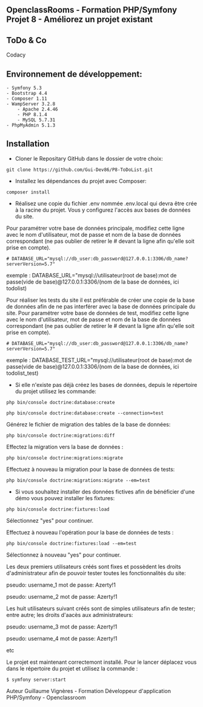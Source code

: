 ## OpenclassRooms - Formation PHP/Symfony Projet 8 - Améliorez un projet existant

## ToDo & Co

Codacy



## Environnement de développement:
    - Symfony 5.3
    - Bootstrap 4.4
    - Composer 1.11
    - WampServer 3.2.8
        - Apache 2.4.46
        - PHP 8.1.4
        - MySQL 5.7.31
    - PhpMyAdmin 5.1.3

## Installation

- Cloner le Repositary GitHub dans le dossier de votre choix: 
```
git clone https://github.com/Gui-Dev86/P8-ToDoList.git
```
- Installez les dépendances du projet avec Composer:
```
composer install
```
- Réalisez une copie du fichier .env nommée .env.local qui devra être crée à la racine du projet. Vous y configurez l'accès aux bases de données du site.

Pour paramétrer votre base de données principale, modifiez cette ligne avec le nom d'utilisateur, mot de passe et nom de la base de données correspondant (ne pas oublier de retirer le # devant la ligne afin qu'elle soit prise en compte).

    # DATABASE_URL="mysql://db_user:db_password@127.0.0.1:3306/db_name?serverVersion=5.7"

exemple : DATABASE_URL="mysql://utilisateur(root de base):mot de passe(vide de base)@127.0.0.1:3306/(nom de la base de données, ici todolist)

Pour réaliser les tests du site il est préférable de créer une copie de la base de données afin de ne pas interférer avec la base de données principale du site. Pour paramétrer votre base de données de test, modifiez cette ligne avec le nom d'utilisateur, mot de passe et nom de la base de données correspondant (ne pas oublier de retirer le # devant la ligne afin qu'elle soit prise en compte).

    # DATABASE_URL="mysql://db_user:db_password@127.0.0.1:3306/db_name?serverVersion=5.7"

exemple : DATABASE_TEST_URL="mysql://utilisateur(root de base):mot de passe(vide de base)@127.0.0.1:3306/(nom de la base de données, ici todolist_test)

- Si elle n'existe pas déjà créez les bases de données, depuis le répertoire du projet utilisez les commande:
```
php bin/console doctrine:database:create
```
```
php bin/console doctrine:database:create --connection=test
```
Générez le fichier de migration des tables de la base de données:
```
php bin/console doctrine:migrations:diff
```
Effectez la migration vers la base de données :
```
php bin/console doctrine:migrations:migrate
```
Effectuez à nouveau la migration pour la base de données de tests:
```
php bin/console doctrine:migrations:migrate --em=test
```
- Si vous souhaitez installer des données fictives afin de bénéficier d'une démo vous pouvez installer les fixtures:
```
php bin/console doctrine:fixtures:load
```
Sélectionnez "yes" pour continuer.

Effectuez à nouveau l'opération pour la base de données de tests :
```
php bin/console doctrine:fixtures:load --em=test
```
Sélectionnez à nouveau "yes" pour continuer.

Les deux premiers utilisateurs créés sont fixes et possèdent les droits d'administrateur afin de pouvoir tester toutes les fonctionnalités du site:

pseudo: username_1
mot de passe: Azerty!1

pseudo: username_2
mot de passe: Azerty!1

Les huit utilisateurs suivant créés sont de simples utilisateurs afin de tester; entre autre; les droits d'aacès aux administrateurs:

pseudo: username_3
mot de passe: Azerty!1

pseudo: username_4
mot de passe: Azerty!1

etc

Le projet est maintenant correctemont installé. Pour le lancer déplacez vous dans le répertoire du projet et utilisez la commande :
```
$ symfony server:start
```
Auteur Guillaume Vignères - Formation Développeur d'application PHP/Symfony - Openclassroom
